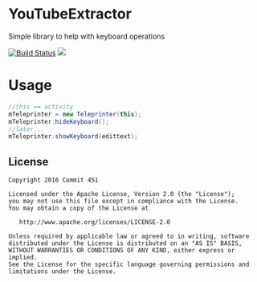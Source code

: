 # YouTubeExtractor
Simple library to help with keyboard operations

[![Build Status](https://travis-ci.org/Commit451/Teleprinter.svg?branch=master)](https://travis-ci.org/Commit451/Teleprinter)
[![](https://jitpack.io/v/Commit451/Teleprinter.svg)](https://jitpack.io/#Commit451/Teleprinter)

# Usage
```java
//this == activity
mTeleprinter = new Teleprinter(this);
mTeleprinter.hideKeyboard();
//later...
mTeleprinter.showKeyboard(edittext);
```

License
--------

    Copyright 2016 Commit 451

    Licensed under the Apache License, Version 2.0 (the "License");
    you may not use this file except in compliance with the License.
    You may obtain a copy of the License at

       http://www.apache.org/licenses/LICENSE-2.0

    Unless required by applicable law or agreed to in writing, software
    distributed under the License is distributed on an "AS IS" BASIS,
    WITHOUT WARRANTIES OR CONDITIONS OF ANY KIND, either express or implied.
    See the License for the specific language governing permissions and
    limitations under the License.
